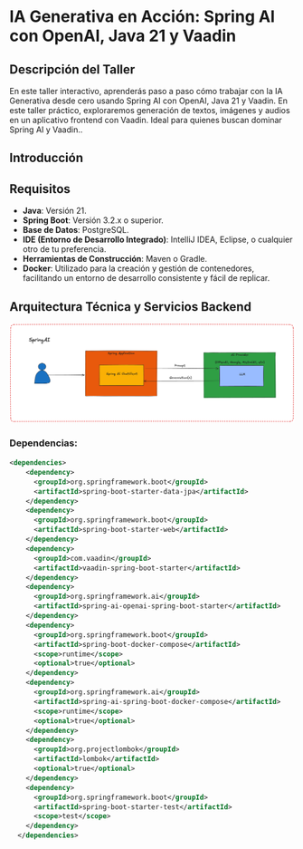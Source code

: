 # **IA Generativa en Acción: Spring AI con OpenAI, Java 21 y Vaadin**

## **Descripción del Taller**

En este taller interactivo, aprenderás paso a paso cómo trabajar con la IA Generativa desde cero usando Spring AI con OpenAI, Java 21 y Vaadin. En este taller práctico, exploraremos generación de textos, imágenes y audios en un aplicativo frontend con Vaadin. Ideal para quienes buscan dominar Spring AI y Vaadin..

## **Introducción**

## **Requisitos**

- **Java**: Versión 21.
- **Spring Boot**: Versión 3.2.x o superior.
- **Base de Datos**: PostgreSQL.
- **IDE (Entorno de Desarrollo Integrado)**: IntelliJ IDEA, Eclipse, o cualquier otro de tu preferencia.
- **Herramientas de Construcción**: Maven o Gradle.
- **Docker**: Utilizado para la creación y gestión de contenedores, facilitando un entorno de desarrollo consistente y fácil de replicar.

## **Arquitectura Técnica y Servicios Backend**

![GeoLabs SpringAI](./files/SpringAI-Model.png "GeoLabs SpringAI")

### **Dependencias:**

```xml title="pom.xml"
<dependencies>
    <dependency>
      <groupId>org.springframework.boot</groupId>
      <artifactId>spring-boot-starter-data-jpa</artifactId>
    </dependency>
    <dependency>
      <groupId>org.springframework.boot</groupId>
      <artifactId>spring-boot-starter-web</artifactId>
    </dependency>
    <dependency>
      <groupId>com.vaadin</groupId>
      <artifactId>vaadin-spring-boot-starter</artifactId>
    </dependency>
    <dependency>
      <groupId>org.springframework.ai</groupId>
      <artifactId>spring-ai-openai-spring-boot-starter</artifactId>
    </dependency>
    <dependency>
      <groupId>org.springframework.boot</groupId>
      <artifactId>spring-boot-docker-compose</artifactId>
      <scope>runtime</scope>
      <optional>true</optional>
    </dependency>
    <dependency>
      <groupId>org.springframework.ai</groupId>
      <artifactId>spring-ai-spring-boot-docker-compose</artifactId>
      <scope>runtime</scope>
      <optional>true</optional>
    </dependency>
    <dependency>
      <groupId>org.projectlombok</groupId>
      <artifactId>lombok</artifactId>
      <optional>true</optional>
    </dependency>
    <dependency>
      <groupId>org.springframework.boot</groupId>
      <artifactId>spring-boot-starter-test</artifactId>
      <scope>test</scope>
    </dependency>
  </dependencies>
  ```